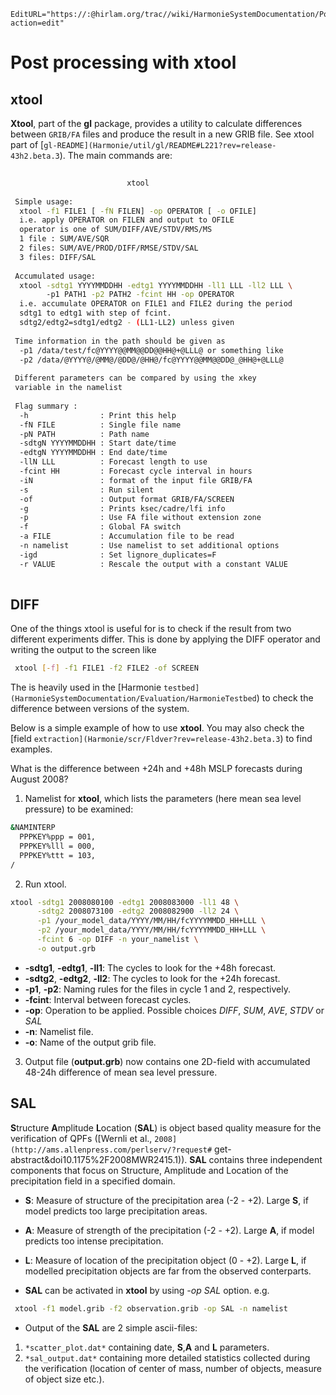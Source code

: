 ```@meta
EditURL="https://:@hirlam.org/trac//wiki/HarmonieSystemDocumentation/PostPP/xtool?action=edit"
```

# Post processing with xtool

## xtool

**Xtool**, part of the **gl** package, provides a utility to calculate differences between `GRIB/FA` files and produce the result in a new GRIB file. See xtool part of [`gl-README](Harmonie/util/gl/README#L221?rev=release-43h2.beta.3`). The main commands are:

```bash
 
                          xtool                                 
 
 Simple usage:                                                  
  xtool -f1 FILE1 [ -fN FILEN] -op OPERATOR [ -o OFILE]       
  i.e. apply OPERATOR on FILEN and output to OFILE              
  operator is one of SUM/DIFF/AVE/STDV/RMS/MS                      
  1 file : SUM/AVE/SQR                                          
  2 files: SUM/AVE/PROD/DIFF/RMSE/STDV/SAL                      
  3 files: DIFF/SAL                                             
 
 Accumulated usage:                                             
  xtool -sdtg1 YYYYMMDDHH -edtg1 YYYYMMDDHH -ll1 LLL -ll2 LLL \ 
        -p1 PATH1 -p2 PATH2 -fcint HH -op OPERATOR              
  i.e. accumulate OPERATOR on FILE1 and FILE2 during the period 
  sdtg1 to edtg1 with step of fcint.                            
  sdtg2/edtg2=sdtg1/edtg2 - (LL1-LL2) unless given              
 
 Time information in the path should be given as                
  -p1 /data/test/fc@YYYY@@MM@@DD@@HH@+@LLL@ or something like   
  -p2 /data/@YYYY@/@MM@/@DD@/@HH@/fc@YYYY@@MM@@DD@_@HH@+@LLL@   
 
 Different parameters can be compared by using the xkey         
 variable in the namelist                                       
 
 Flag summary :                                                 
  -h                : Print this help                           
  -fN FILE          : Single file name                          
  -pN PATH          : Path name                                 
  -sdtgN YYYYMMDDHH : Start date/time                           
  -edtgN YYYYMMDDHH : End date/time                             
  -llN LLL          : Forecast length to use                    
  -fcint HH         : Forecast cycle interval in hours          
  -iN               : format of the input file GRIB/FA          
  -s                : Run silent                                
  -of               : Output format GRIB/FA/SCREEN              
  -g                : Prints ksec/cadre/lfi info                
  -p                : Use FA file without extension zone        
  -f                : Global FA switch                          
  -a FILE           : Accumulation file to be read              
  -n namelist       : Use namelist to set additional options    
  -igd              : Set lignore_duplicates=F                  
  -r VALUE          : Rescale the output with a constant VALUE  
 
```


## DIFF
One of the things xtool is useful for is to check if the result from two different experiments differ. This is done by applying the DIFF operator and writing the output to the screen like

```bash
 xtool [-f] -f1 FILE1 -f2 FILE2 -of SCREEN
```

The is heavily used in the [Harmonie `testbed](HarmonieSystemDocumentation/Evaluation/HarmonieTestbed`) to check the difference between versions of the system.

Below is a simple example of how to use **xtool**. You may also check the [field `extraction](Harmonie/scr/Fldver?rev=release-43h2.beta.3`) to find examples. 

 What is the difference between +24h and +48h MSLP forecasts during August 2008?

 1. Namelist for **xtool**, which lists the parameters (here mean sea level pressure) to be examined:

```bash
&NAMINTERP
  PPPKEY%ppp = 001,
  PPPKEY%lll = 000,
  PPPKEY%ttt = 103,
/
```

 2. Run xtool.

```bash
xtool -sdtg1 2008080100 -edtg1 2008083000 -ll1 48 \
      -sdtg2 2008073100 -edtg2 2008082900 -ll2 24 \
      -p1 /your_model_data/YYYY/MM/HH/fcYYYYMMDD_HH+LLL \
      -p2 /your_model_data/YYYY/MM/HH/fcYYYYMMDD_HH+LLL \
      -fcint 6 -op DIFF -n your_namelist \
      -o output.grb
```

  * **-sdtg1**, **-edtg1**, **-ll1**: The cycles to look for the +48h forecast.
  * **-sdtg2**, **-edtg2**, **-ll2**: The cycles to look for the +24h forecast.
  * **-p1**, **-p2**: Naming rules for the files in cycle 1 and 2, respectively.
  * **-fcint**: Interval between forecast cycles.
  * **-op**: Operation to be applied. Possible choices *DIFF*, *SUM*, *AVE*, *STDV* or *SAL*
  * **-n**: Namelist file.
  * **-o**: Name of the output grib file.

 3. Output file (**output.grb**) now contains one 2D-field with accumulated 48-24h difference of mean sea level pressure.  

## SAL

**S**tructure **A**mplitude **L**ocation (**SAL**) is object based quality measure for the verification of QPFs ([Wernli et al., `2008](http://ams.allenpress.com/perlserv/?request#` get-abstract&doi10.1175%2F2008MWR2415.1)). **SAL** contains three independent components that focus on Structure, Amplitude and Location of the precipitation field in a specified domain. 

 * **S**: Measure of structure of the precipitation area (-2 - +2). Large **S**, if model predicts too large precipitation areas.
 * **A**: Measure of strength of the precipitation (-2 - +2). Large **A**, if model predicts too intense precipitation.
 * **L**: Measure of location of the precipitation object (0 - +2). Large **L**, if modelled precipitation objects are far from the observed conterparts. 

 * **SAL** can be activated in **xtool** by using *-op SAL* option. e.g.

```bash
 xtool -f1 model.grib -f2 observation.grib -op SAL -n namelist
```

 * Output of the **SAL** are 2 simple ascii-files:
  1. `*scatter_plot.dat*` containing date, **S**,**A** and **L** parameters.
  2. `*sal_output.dat*` containing more detailed statistics collected during the verification (location of center of mass, number of objects, measure of object size etc.).

